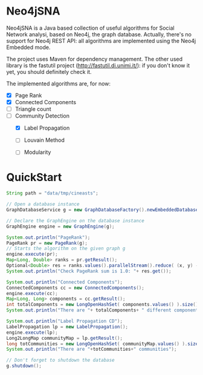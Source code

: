 # Neo4jSNA

Neo4jSNA is a Java based collection of useful algorithms for Social Network analysi, based on Neo4j, the graph database.
Actually, there's no support for Neo4j REST API: all algorithms are implemented using the Neo4j Embedded mode.

The project uses Maven for dependency management. The other used library is the fastutil project (http://fastutil.di.unimi.it/):
if you don't know it yet, you should definitely check it.

The implemented algorithms are, for now:

- [x] Page Rank
- [x] Connected Components
- [ ] Triangle count
- [ ] Community Detection
	- [x] Label Propagation
	- [ ] Louvain Method
	- [ ] Modularity


# QuickStart

```Java
String path = "data/tmp/cineasts";

// Open a database instance
GraphDatabaseService g = new GraphDatabaseFactory().newEmbeddedDatabase(path);

// Declare the GraphEngine on the database instance
GraphEngine engine = new GraphEngine(g);

System.out.println("PageRank");
PageRank pr = new PageRank(g);
// Starts the algorithm on the given graph g
engine.execute(pr);
Map<Long, Double> ranks = pr.getResult();
Optional<Double> res = ranks.values().parallelStream().reduce( (x, y) -> x + y );
System.out.println("Check PageRank sum is 1.0: "+ res.get());

System.out.println("Connected Components");
ConnectedComponents cc = new ConnectedComponents();
engine.execute(cc);
Map<Long, Long> components = cc.getResult();
int totalComponents = new LongOpenHashSet( components.values() ).size();
System.out.println("There are "+ totalComponents+ " different components");

System.out.println("Label Propagation CD");
LabelPropagation lp = new LabelPropagation();
engine.execute(lp);
Long2LongMap communityMap = lp.getResult();
long totCommunities = new LongOpenHashSet( communityMap.values() ).size();
System.out.println("There are "+totCommunities+" communities");

// Don't forget to shutdown the database
g.shutdown();
```
